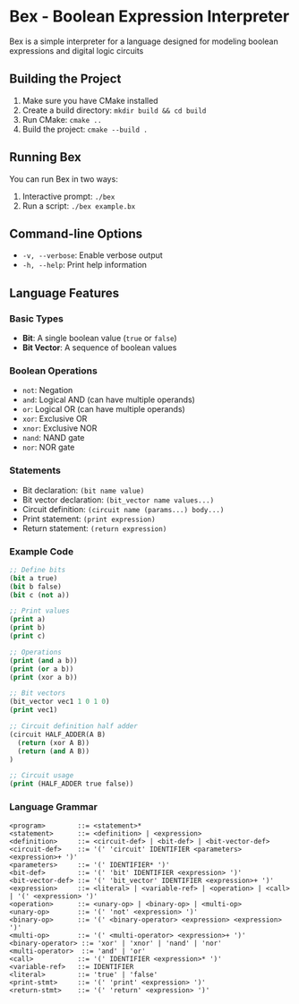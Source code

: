 # Bex - Boolean Expression Interpreter

Bex is a simple interpreter for a language designed for modeling boolean expressions and digital logic circuits

## Building the Project

1. Make sure you have CMake installed
2. Create a build directory: `mkdir build && cd build`
3. Run CMake: `cmake ..`
4. Build the project: `cmake --build .`

## Running Bex

You can run Bex in two ways:

1. Interactive prompt: `./bex`
2. Run a script: `./bex example.bx`

## Command-line Options

- `-v, --verbose`: Enable verbose output
- `-h, --help`: Print help information

## Language Features

### Basic Types

- **Bit**: A single boolean value (`true` or `false`)
- **Bit Vector**: A sequence of boolean values

### Boolean Operations

- `not`: Negation
- `and`: Logical AND (can have multiple operands)
- `or`: Logical OR (can have multiple operands)
- `xor`: Exclusive OR
- `xnor`: Exclusive NOR
- `nand`: NAND gate
- `nor`: NOR gate

### Statements

- Bit declaration: `(bit name value)`
- Bit vector declaration: `(bit_vector name values...)`
- Circuit definition: `(circuit name (params...) body...)`
- Print statement: `(print expression)`
- Return statement: `(return expression)`

### Example Code

```lisp
;; Define bits
(bit a true)
(bit b false)
(bit c (not a))

;; Print values
(print a)
(print b)
(print c)

;; Operations
(print (and a b))
(print (or a b))
(print (xor a b))

;; Bit vectors
(bit_vector vec1 1 0 1 0)
(print vec1)

;; Circuit definition half adder
(circuit HALF_ADDER(A B)
  (return (xor A B))
  (return (and A B))
)

;; Circuit usage
(print (HALF_ADDER true false))
```

### Language Grammar

```
<program>        ::= <statement>*
<statement>      ::= <definition> | <expression>
<definition>     ::= <circuit-def> | <bit-def> | <bit-vector-def>
<circuit-def>    ::= '(' 'circuit' IDENTIFIER <parameters> <expression>+ ')'
<parameters>     ::= '(' IDENTIFIER* ')'
<bit-def>        ::= '(' 'bit' IDENTIFIER <expression> ')'
<bit-vector-def> ::= '(' 'bit_vector' IDENTIFIER <expression>+ ')'
<expression>     ::= <literal> | <variable-ref> | <operation> | <call> | '(' <expression> ')'
<operation>      ::= <unary-op> | <binary-op> | <multi-op>
<unary-op>       ::= '(' 'not' <expression> ')'
<binary-op>      ::= '(' <binary-operator> <expression> <expression> ')'
<multi-op>       ::= '(' <multi-operator> <expression>+ ')'
<binary-operator> ::= 'xor' | 'xnor' | 'nand' | 'nor'
<multi-operator>  ::= 'and' | 'or'
<call>           ::= '(' IDENTIFIER <expression>* ')'
<variable-ref>   ::= IDENTIFIER
<literal>        ::= 'true' | 'false'
<print-stmt>     ::= '(' 'print' <expression> ')'
<return-stmt>    ::= '(' 'return' <expression> ')'
```
